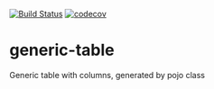 [![Build Status](https://travis-ci.org/GooKv/generic-table.svg?branch=dev)](https://travis-ci.org/GooKv/generic-table)
[![codecov](https://codecov.io/gh/gookv/generic-table/branch/dev/graph/badge.svg)](https://codecov.io/gh/gookv/generic-table/branch/dev)

# generic-table
Generic table with columns, generated by pojo class
